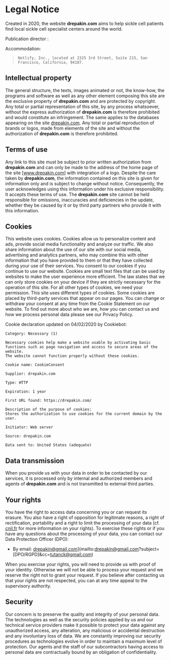 # Legal Notice

Created in 2020, the website **drepakin.com** aims to help sickle cell patients find local sickle cell specialist centers around the world.

Publication director :

Accommodation:

> `Netlify, Inc., located at 2325 3rd Street, Suite 215, San Francisco, California, 94107.`

## Intellectual property

The general structure, the texts, images animated or not, the know-how, the programs and software as well as any other element composing this site are the exclusive property of **drepakin.com** and are protected by copyright. Any total or partial representation of this site, by any process whatsoever, without the express authorization of **drepakin.com** is therefore prohibited and would constitute an infringement. The same applies to the databases appearing on the site [drepakin.com].
Any total or partial reproduction of brands or logos, made from elements of the site and without the authorization of **drepakin.com** is therefore prohibited.

## Terms of use

Any link to this site must be subject to prior written authorization from **drepakin.com** and can only be made to the address of the home page of the site [www.drepakin.com] with integration of a logo.
Despite the care taken by **drepakin.com**, the information contained on this site is given for information only and is subject to change without notice. Consequently, the user acknowledges using this information under his exclusive responsibility.
It accepts these terms of use.
The **drepakin.com** site cannot be held responsible for omissions, inaccuracies and deficiencies in the update, whether they be caused by it or by third party partners who provide it with this information.

## Cookies

This website uses cookies. Cookies allow us to personalize content and ads, provide social media functionality and analyze our traffic. We also share information about the use of our site with our social media, advertising and analytics partners, who may combine this with other information that you have provided to them or that they have collected during your use of their services. You consent to our cookies if you continue to use our website.
Cookies are small text files that can be used by websites to make the user experience more efficient.
The law states that we can only store cookies on your device if they are strictly necessary for the operation of this site. For all other types of cookies, we need your permission.
This site uses different types of cookies. Some cookies are placed by third-party services that appear on our pages.
You can change or withdraw your consent at any time from the Cookie Statement on our website.
To find out more about who we are, how you can contact us and how we process personal data please see our Privacy Policy.

Cookie declaration updated on 04/02/2020 by Cookiebot:

```
Category: Necessary (1)

Necessary cookies help make a website usable by activating basic functions such as page navigation and access to secure areas of the website.
The website cannot function properly without these cookies.

Cookie name: CookieConsent

Supplier: drepakin.com

Type: HTTP

Expiration: 1 year

First URL found: https://drepakin.com/

Description of the purpose of cookies:
Stores the authorization to use cookies for the current domain by the user.

Initiator: Web server

Source: drepakin.com

Data sent to: United States (adequate)
```

## Data transmission

When you provide us with your data in order to be contacted by our services, it is processed only by internal and authorized members and agents of **drepakin.com** and is not transmitted to external third parties.

## Your rights

You have the right to access data concerning you or can request its erasure. You also have a right of opposition for legitimate reasons, a right of rectification, portability and a right to limit the processing of your data (cf. [cnil.fr](cnil.fr) for more information on your rights).
To exercise these rights or if you have any questions about the processing of your data, you can contact our Data Protection Officer (DPO):

- By email: drepakin@gmail.com](mailto:drepakin@gmail.com?subject=[DPO/RGPD]&cc=tutanck@gmail.com)

When you exercise your rights, you will need to provide us with proof of your identity. Otherwise we will not be able to process your request and we reserve the right not to grant your request.
If you believe after contacting us that your rights are not respected, you can at any time appeal to the supervisory authority.

## Security

Our concern is to preserve the quality and integrity of your personal data. The technologies as well as the security policies applied by us and our technical service providers make it possible to protect your data against any unauthorized access, any alteration, any malicious or accidental destruction and any involuntary loss of data. We are constantly improving our security procedures as technologies evolve in order to maintain a maximum level of protection. Our agents and the staff of our subcontractors having access to personal data are contractually bound by an obligation of confidentiality.

[drepakin.com]: https://www.drepakin.com
[www.drepakin.com]: https://www.drepakin.com
